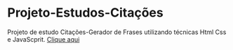 # Projeto-Estudos-Citações
Projeto de estudo Citações-Gerador de Frases utilizando técnicas Html Css e JavaScprit.
 [Clique aqui](https://danielcauldron.github.io/Projeto-Estudos-Citacoes/)
 
